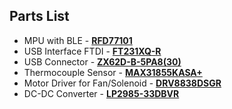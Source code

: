 Parts List
-------------------
* MPU with BLE - **[RFD77101](https://www.mouser.com/ProductDetail/RF-Digital-Wireless/RFD77101?qs=sGAEpiMZZMsnnjF5aXV%2fXtp0f85Cu3B7kpFMpXoA17M%3d)** 
* USB Interface FTDI - **[FT231XQ-R](https://www.mouser.com/ProductDetail/FTDI/FT231XQ-R?qs=sGAEpiMZZMvVkErl6zY%252bqYuXoSRwsvKy)**
* USB Connector - **[ZX62D-B-5PA8(30)](https://www.mouser.com/ProductDetail/Hirose-Connector/ZX62D-B-5PA830?qs=%2fha2pyFadujikbZaSpxaeHvOohhba50kbEo3UT%252b2s3YVoFM5LMCz6A%3d%3d)**
* Thermocouple Sensor - **[MAX31855KASA+](https://www.mouser.com/ProductDetail/Maxim-Integrated/MAX31855KASA%2b?qs=sGAEpiMZZMsLZKpoLkeUsb9ED9xmrK%2fkZ3IB8lKapJ8%3d)** 
* Motor Driver for Fan/Solenoid - **[DRV8838DSGR](https://www.mouser.com/ProductDetail/Texas-Instruments/DRV8838DSGR?qs=sGAEpiMZZMtKB4wrjsn3lbUlmo2C29KqlzUVYpm6TrE%3d)**
* DC-DC Converter - **[LP2985-33DBVR](https://www.mouser.com/ProductDetail/Texas-Instruments/DRV8838DSGR?qs=sGAEpiMZZMtKB4wrjsn3lbUlmo2C29KqlzUVYpm6TrE%3d)**
